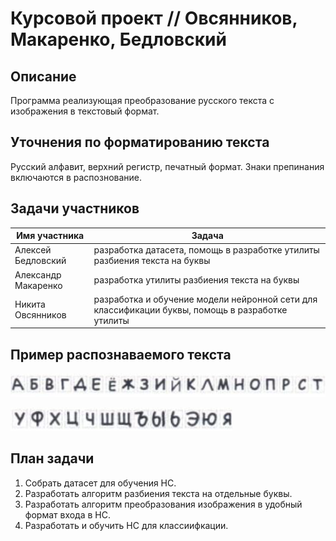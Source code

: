 # Курсовой проект // Овсянников, Макаренко, Бедловский   

## Описание 
Программа реализующая преобразование русского текста с изображения в текстовый формат.
## Уточнения по форматированию текста 
Русский алфавит, верхний регистр, печатный формат. Знаки препинания включаются в распознование.  
## Задачи участников
| Имя участника | Задача |
| ------------ | ------------- | 
| Алексей Бедловский | разработка датасета, помощь в разработке утилиты разбиения текста на буквы | 
| Александр Макаренко | разработка утилиты разбиения текста на буквы | 
| Никита Овсянников | разработка и обучение модели нейронной сети для классификации буквы, помощь в разработке утилиты |
## Пример распознаваемого текста

![буквы](./images/image1.png)

![буквы](./images/image2.png)

## План задачи 

1. Собрать датасет для обучения НС.
2. Разработать алгоритм разбиения текста на отдельные буквы. 
3. Разработать алгоритм преобразования изображения в удобный формат входа в НС.
4. Разработать и обучить НС для классиифкации.
